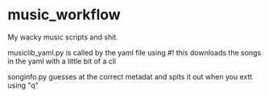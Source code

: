 # music_workflow
My wacky music scripts and shit.


musiclib_yaml.py is called by the yaml file using #! 
this downloads the songs in the yaml with a little bit of a cli

songinfo.py guesses at the correct metadat and spits it out when you extt using "q"
